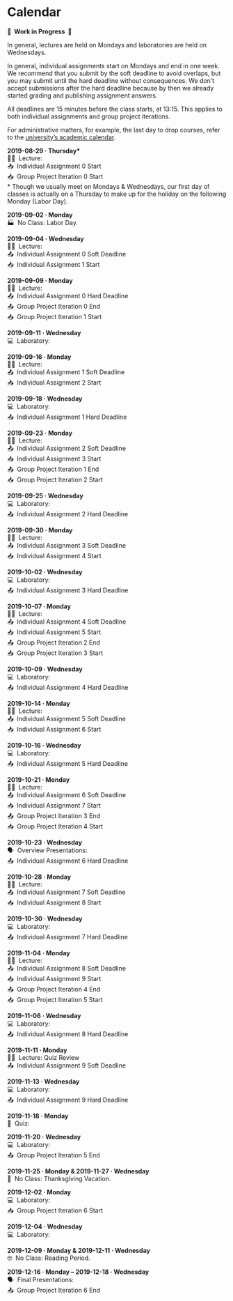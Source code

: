 Calendar
========

**🚧  Work in Progress  🚧**

In general, lectures are held on Mondays and laboratories are held on Wednesdays.

In general, individual assignments start on Mondays and end in one week. We recommend that you submit by the soft deadline to avoid overlaps, but you may submit until the hard deadline without consequences. We don’t accept submissions after the hard deadline because by then we already started grading and publishing assignment answers.

All deadlines are 15 minutes before the class starts, at 13:15. This applies to both individual assignments and group project iterations.

For administrative matters, for example, the last day to drop courses, refer to the [university’s academic calendar](https://studentaffairs.jhu.edu/registrar/wp-content/uploads/sites/23/2017/03/FINAL.academic-calendar-2019-2020.REVISED_4.29.2019.pdf).

**2019-08-29 · Thursday\***  
👨‍🏫  Lecture:  
📥  Individual Assignment 0 Start  
📥  Group Project Iteration 0 Start  
\* Though we usually meet on Mondays & Wednesdays, our first day of classes is actually on a Thursday to make up for the holiday on the following Monday (Labor Day).  

**2019-09-02 · Monday**  
🏭  No Class: Labor Day.  

**2019-09-04 · Wednesday**  
👨‍🏫  Lecture:  
📤  Individual Assignment 0 Soft Deadline  
📥  Individual Assignment 1 Start  

**2019-09-09 · Monday**  
👨‍🏫  Lecture:  
📤  Individual Assignment 0 Hard Deadline  
📤  Group Project Iteration 0 End  
📥  Group Project Iteration 1 Start  

**2019-09-11 · Wednesday**  
💻  Laboratory:  

**2019-09-16 · Monday**  
👨‍🏫  Lecture:  
📤  Individual Assignment 1 Soft Deadline  
📥  Individual Assignment 2 Start  

**2019-09-18 · Wednesday**  
💻  Laboratory:  
📤  Individual Assignment 1 Hard Deadline  

**2019-09-23 · Monday**  
👨‍🏫  Lecture:  
📤  Individual Assignment 2 Soft Deadline  
📥  Individual Assignment 3 Start  
📤  Group Project Iteration 1 End  
📥  Group Project Iteration 2 Start  

**2019-09-25 · Wednesday**  
💻  Laboratory:  
📤  Individual Assignment 2 Hard Deadline  

**2019-09-30 · Monday**  
👨‍🏫  Lecture:  
📤  Individual Assignment 3 Soft Deadline  
📥  Individual Assignment 4 Start  

**2019-10-02 · Wednesday**  
💻  Laboratory:  
📤  Individual Assignment 3 Hard Deadline  

**2019-10-07 · Monday**  
👨‍🏫  Lecture:  
📤  Individual Assignment 4 Soft Deadline  
📥  Individual Assignment 5 Start  
📤  Group Project Iteration 2 End  
📥  Group Project Iteration 3 Start  

**2019-10-09 · Wednesday**  
💻  Laboratory:  
📤  Individual Assignment 4 Hard Deadline  

**2019-10-14 · Monday**  
👨‍🏫  Lecture:  
📤  Individual Assignment 5 Soft Deadline  
📥  Individual Assignment 6 Start  

**2019-10-16 · Wednesday**  
💻  Laboratory:  
📤  Individual Assignment 5 Hard Deadline  

**2019-10-21 · Monday**  
👨‍🏫  Lecture:  
📤  Individual Assignment 6 Soft Deadline  
📥  Individual Assignment 7 Start  
📤  Group Project Iteration 3 End  
📥  Group Project Iteration 4 Start  

**2019-10-23 · Wednesday**  
🗣  Overview Presentations:  
📤  Individual Assignment 6 Hard Deadline  

**2019-10-28 · Monday**  
👨‍🏫  Lecture:  
📤  Individual Assignment 7 Soft Deadline  
📥  Individual Assignment 8 Start  

**2019-10-30 · Wednesday**  
💻  Laboratory:  
📤  Individual Assignment 7 Hard Deadline  

**2019-11-04 · Monday**  
👨‍🏫  Lecture:  
📤  Individual Assignment 8 Soft Deadline  
📥  Individual Assignment 9 Start  
📤  Group Project Iteration 4 End  
📥  Group Project Iteration 5 Start  

**2019-11-06 · Wednesday**  
💻  Laboratory:  
📤  Individual Assignment 8 Hard Deadline  

**2019-11-11 · Monday**  
👨‍🏫  Lecture: Quiz Review  
📤  Individual Assignment 9 Soft Deadline  

**2019-11-13 · Wednesday**  
💻  Laboratory:  
📤  Individual Assignment 9 Hard Deadline  

**2019-11-18 · Monday**  
📝  Quiz:  

**2019-11-20 · Wednesday**  
💻  Laboratory:  
📤  Group Project Iteration 5 End  

**2019-11-25 · Monday & 2019-11-27 · Wednesday**  
🦃  No Class: Thanksgiving Vacation.  

**2019-12-02 · Monday**  
💻  Laboratory:  
📥  Group Project Iteration 6 Start  

**2019-12-04 · Wednesday**  
💻  Laboratory:  

**2019-12-09 · Monday & 2019-12-11 · Wednesday**  
🤓  No Class: Reading Period.  

**2019-12-16 · Monday – 2019-12-18 · Wednesday**  
🗣  Final Presentations:  
📤  Group Project Iteration 6 End  
